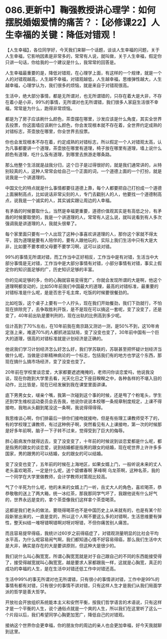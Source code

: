 # 086.更新中】鞠强教授讲心理学：如何摆脱婚姻爱情的痛苦？：【必修课22】人生幸福的关键：降低对错观！

【人生幸福】，各位同学好，今天我们来聊一个话题，谈谈人生幸福的问题，关于人生幸福，它影响因素是非常多的，常常有人说，就叫做，关于人生幸福，假定你只讲一句话，你给我的一个建议是什么，我常常的回答是。

人生幸福最重要的是，降低对错观，在心理学上面，有这样的一个规律，就是一个人的对错观越高，人生越不幸福，对错观越低，人生越幸福，思维弹性越大，人生越幸福，心理学认为，我们很多的烦恼，就是来自于对错观很高。

生活中，绝大部分事情，都是无所谓对，也无所谓错的，只存在着大是大非，不存在着小是小非，99%的事情，无所谓对也无所谓错，我们很多人家庭生活很不幸福，常常是为什么，跑得非常烦恼。

都是为了房子应该刷什么颜色，茶壶摆在哪里，沙发应该是什么角度，其实全世界去投票，你这面墙应该刷什么颜色，你会发现根本就不存在着，全世界约定成熟的对错标志，茶壶放在哪里，你全世界去投票。

你也会发现根本不存在着，约定成熟的对错标志，所以假定一个人对错观太高，认为凡事都要讲一个道理，茶壶放在哪里有道理，椅子放在哪里有道理，墙上说什么颜色有道理，吃什么饭有道理，到哪里去旅游走哪条路。

那么他整个生活就是战我分归，这个日子是过得很好的，就是我们通常讲的，从特别较真的人，这种人常常会给自己一个正面的词，一个道德上面的一个打扮，就是说我是一个讲道理的。

中国文化的特点就是什么事情都要往道德上靠，每个人都要把自己打扮成一个道德上面展制高点，比如说话非常尖刻的人，专门去戳别人的人，他要找一个道德制高点，说我是一个诚实的人，其实诚实跟让周边的人幸福。

有矛盾的时候要取什么，当然是幸福更重要，道德价值观其实是有高低之分，有矛盾的时候要取使的，我是一个讲道理的人，常常有人这么说，就叫说看到有人多次强调我是讲道理的人，我就头很晕了。

每个家里面只要有一个人出现了这种小事喜欢讲道理的人，那你这个家就不得太平，因为道理是要有人陪伴的，要有人跟他玩的，实际上我们生活中只有大是大非，比如要不要孝顺父母要不要学习啊，这可以谈对错。

99%的事情无所谓对错，而工作当中正好相反，工作当中是有对错，生活当中大部分事情是无对错，工作当中是大部分事情有对错，小部分事情有对错，事实上假定你的知识面足够的广，历史知识足够的丰富。

你的见闻足够的多，你的心胸就容易变得宽广，你就会发现所谓的大是啊，他这个道理啊都变动的，比如50年前我们中国最大的道理，最高的对错标准，最重要的对错标准是什么呢，是是否忠于毛主席，吃饭的时候要很餐劲的。

比如吃饭，这个桌子上要有一个人拧头，现在我们开始餐劲，我们下劲就行，不怕现在排除完了，去争取胜利开饭，是不是现在可以搞这一套呢，变了没变了，还是变了，40年前出轨是要判刑的，现在出轨的比例高到多少呢。

估计高到了70%左右，在10年前我在南京路又测访一测，是50%不到，这10年肯定涨上来，难道70%的人都抓进监狱局，变了没变也变了，30年前中国有一个巨大的道理，很高的对错标准就是计划经济是正确的。

他说我们学习计划经济怎么好怎么好，我们学苏联的，苏联甚至把怀疑计划经济当做什么呢，当做是诊断精神病论的一个标志，包括我们有的地方也学这个东西，那现在搞什么搞市场经济，变了没变也变了。

20年前在学校里谈恋爱，大家都要遮遮掩掩的，老师问你谈恋爱吗，他说我没谈，现在你跑到大学里去看，光天化日之下座目睽睽之中，各种各样的不堪入目的动作，比比皆是，现在已经发展到我在课堂里面讲课。

底下男男女女，啵亲个嘴，我第一次碰到这个事的时候，还是甩了个粉笔头，学生还到学生维权运动委员会去告我，他说你说说本校哪一条规章制度规定，上课不得接吻，我啪从头翻到尾没这一条啊，我说得得得得。

我思维谈心啊，你们排最后一排你们接吻就接吻，但是有些理工课教师受不了的，有的学校理工课教师，有过这种例子啊，突然看见有人上课接吻，第一次的时候那是好多年前啊，脑子一下子转不过来，觉得受到了巨大的侮辱。

胖心脏病发作就得远去，变了没变变了，十年前的时候说到谈恋爱都是什么呢，都是指男的跟女的谈恋爱，说到结婚都是指男的跟女的结婚，现在呢世界上许许多多国家，男的跟男的可以结婚，女的跟女的可以结婚。

变了没变也变了，五年前的时候在上海地区，如果女婿上门，一般听说未来的丈人老头喜欢喝茶，一定是什么呢，送个碧螺春啊 茅峰啊 乌龙茶啊，这种名茶，我的一个同学在大学里做教师，会计学教师对策观比较高。

气了个半死为什么呢，他的未来的女婿上门一听，岳丈大人的角色，喜欢喝茶，恭恭敬敬的送上了两大箱，统一冰红茶，那我那同学气坏了，我跟他说有什么好气的，世界永远是变的，拿个茶壶像我们这样拿个茶壶喝茶。

这都是我们老头的做法，要晓得喝茶也不是中国历史上从来就有的，也是有某个阶段新冒出来的，一直是变的，所以这个人啊不要这么多的对错啊，生活思维要有弹性，整天纠结一堆呀错啊错啊对呀对呀错，不但你痛苦别人痛苦。

而且容易提早得癌，我统计过60岁之前得癌症了，对错观测量明显的比社会平均水平高，为什么呢容易闹气啊，我们都知道心情不好容易得癌，那么我们生活中大是大非，确实是存在的大是要讲原则，但这种大是很少的。

我们说什么叫心胸宽宽，所谓心胸宽宽就是对于自己跟自己的不同的东西能接受得了，接受得越宽就叫心胸宽宽，越是要求人家都跟我一样，这就是心胸宽，真正的成功的幸福的人生，是在生活中对错还低工作中对错还高。

生活中99%的事无所谓对也无所谓错，只有很小的事情讲对错，工作中是99%的事情有都有对错，只有很少的事情不讲对错，只有这样人生才是我们从我们局面学派的哲学是善大哲学。

开放社会开放组织系统能本主义和安然平衡，按我们哲学语言的术语说，只有这样才是一个平衡的人生，说个通俗点就是一个爽的人生，所以我们在这里听了这么一个片段以后，我们希望同学心胸更加宽广，降低自己的对错观。

接纳这个世界你会更幸福，你的朋友你的周边的亲人也会更加幸福，好今天我就聊到这里。
